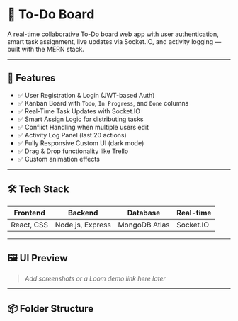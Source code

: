# 📝 To-Do Board

A real-time collaborative To-Do board web app with user authentication, smart task assignment, live updates via Socket.IO, and activity logging — built with the MERN stack.

---

## 🚀 Features

- ✅ User Registration & Login (JWT-based Auth)
- ✅ Kanban Board with `Todo`, `In Progress`, and `Done` columns
- ✅ Real-Time Task Updates with Socket.IO
- ✅ Smart Assign Logic for distributing tasks
- ✅ Conflict Handling when multiple users edit
- ✅ Activity Log Panel (last 20 actions)
- ✅ Fully Responsive Custom UI (dark mode)
- ✅ Drag & Drop functionality like Trello
- ✅ Custom animation effects

---

## 🛠️ Tech Stack

| Frontend        | Backend         | Database     | Real-time |
|----------------|----------------|--------------|-----------|
| React, CSS     | Node.js, Express| MongoDB Atlas| Socket.IO |

---

## 🖼️ UI Preview

> _Add screenshots or a Loom demo link here later_

---

## 📦 Folder Structure

